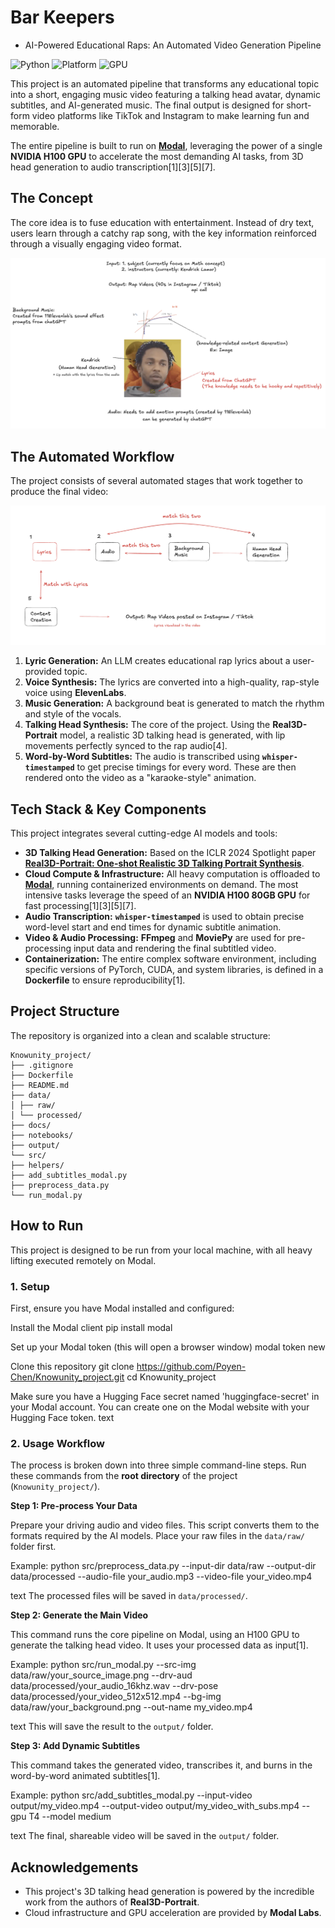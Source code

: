 # Bar Keepers
- AI-Powered Educational Raps: An Automated Video Generation Pipeline

![Python](https://img.shields.io/badge/Python-3.10-blue)
![Platform](https://img.shields.io/badge/Platform-Modal-brightgreen)
![GPU](https://img.shields.io/badge/GPU-NVIDIA%20H100-76B900)

This project is an automated pipeline that transforms any educational topic into a short, engaging music video featuring a talking head avatar, dynamic subtitles, and AI-generated music. The final output is designed for short-form video platforms like TikTok and Instagram to make learning fun and memorable.

The entire pipeline is built to run on **[Modal](https://modal.com/)**, leveraging the power of a single **NVIDIA H100 GPU** to accelerate the most demanding AI tasks, from 3D head generation to audio transcription[1][3][5][7].

## The Concept

The core idea is to fuse education with entertainment. Instead of dry text, users learn through a catchy rap song, with the key information reinforced through a visually engaging video format.

![Project Idea Diagram](./idea.png)

## The Automated Workflow

The project consists of several automated stages that work together to produce the final video:

![Project Workflow Diagram](./workflow.png)

1.  **Lyric Generation:** An LLM creates educational rap lyrics about a user-provided topic.
2.  **Voice Synthesis:** The lyrics are converted into a high-quality, rap-style voice using **ElevenLabs**.
3.  **Music Generation:** A background beat is generated to match the rhythm and style of the vocals.
4.  **Talking Head Synthesis:** The core of the project. Using the **Real3D-Portrait** model, a realistic 3D talking head is generated, with lip movements perfectly synced to the rap audio[4].
5.  **Word-by-Word Subtitles:** The audio is transcribed using **`whisper-timestamped`** to get precise timings for every word. These are then rendered onto the video as a "karaoke-style" animation.

## Tech Stack & Key Components

This project integrates several cutting-edge AI models and tools:

*   **3D Talking Head Generation:** Based on the ICLR 2024 Spotlight paper **[Real3D-Portrait: One-shot Realistic 3D Talking Portrait Synthesis](https://arxiv.org/abs/2312.00557)**.
*   **Cloud Compute & Infrastructure:** All heavy computation is offloaded to **[Modal](https://modal.com/)**, running containerized environments on demand. The most intensive tasks leverage the speed of an **NVIDIA H100 80GB GPU** for fast processing[1][3][5][7].
*   **Audio Transcription:** **`whisper-timestamped`** is used to obtain precise word-level start and end times for dynamic subtitle animation.
*   **Video & Audio Processing:** **FFmpeg** and **MoviePy** are used for pre-processing input data and rendering the final subtitled video.
*   **Containerization:** The entire complex software environment, including specific versions of PyTorch, CUDA, and system libraries, is defined in a **Dockerfile** to ensure reproducibility[1].

## Project Structure

The repository is organized into a clean and scalable structure:

```
Knowunity_project/
├── .gitignore
├── Dockerfile
├── README.md
├── data/
│ ├── raw/
│ └── processed/
├── docs/
├── notebooks/
├── output/
└── src/
├── helpers/
├── add_subtitles_modal.py
├── preprocess_data.py
└── run_modal.py
```


## How to Run

This project is designed to be run from your local machine, with all heavy lifting executed remotely on Modal.

### 1. Setup

First, ensure you have Modal installed and configured:

Install the Modal client
pip install modal

Set up your Modal token (this will open a browser window)
modal token new

Clone this repository
git clone https://github.com/Poyen-Chen/Knowunity_project.git
cd Knowunity_project

Make sure you have a Hugging Face secret named 'huggingface-secret' in your Modal account.
You can create one on the Modal website with your Hugging Face token.
text

### 2. Usage Workflow

The process is broken down into three simple command-line steps. Run these commands from the **root directory** of the project (`Knowunity_project/`).

**Step 1: Pre-process Your Data**

Prepare your driving audio and video files. This script converts them to the formats required by the AI models. Place your raw files in the `data/raw/` folder first.

Example:
python src/preprocess_data.py
--input-dir data/raw
--output-dir data/processed
--audio-file your_audio.mp3
--video-file your_video.mp4

text
The processed files will be saved in `data/processed/`.

**Step 2: Generate the Main Video**

This command runs the core pipeline on Modal, using an H100 GPU to generate the talking head video. It uses your processed data as input[1].

Example:
python src/run_modal.py
--src-img data/raw/your_source_image.png
--drv-aud data/processed/your_audio_16khz.wav
--drv-pose data/processed/your_video_512x512.mp4
--bg-img data/raw/your_background.png
--out-name my_video.mp4

text
This will save the result to the `output/` folder.

**Step 3: Add Dynamic Subtitles**

This command takes the generated video, transcribes it, and burns in the word-by-word animated subtitles[1].

Example:
python src/add_subtitles_modal.py
--input-video output/my_video.mp4
--output-video output/my_video_with_subs.mp4
--gpu T4
--model medium

text
The final, shareable video will be saved in the `output/` folder.

## Acknowledgements

-   This project's 3D talking head generation is powered by the incredible work from the authors of **Real3D-Portrait**.
-   Cloud infrastructure and GPU acceleration are provided by **Modal Labs**.